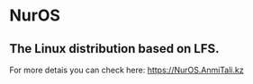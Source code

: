 # NurOS
## The Linux distribution based on LFS.
For more detais you can check here:
https://NurOS.AnmiTali.kz
